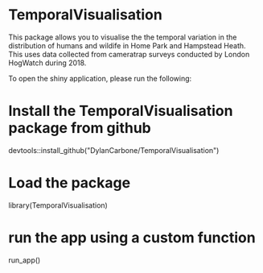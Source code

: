 # TemporalVisualisation

This package allows you to visualise the the temporal variation in the distribution of humans and wildife in Home Park and Hampstead Heath. This uses data collected from cameratrap surveys conducted by London HogWatch during 2018.

To open the shiny application, please run the following:

# Install the TemporalVisualisation package from github
devtools::install_github("DylanCarbone/TemporalVisualisation")

# Load the package
library(TemporalVisualisation)

# run the app using a custom function
run_app()
